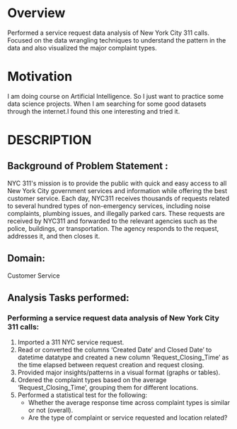 # Overview

Performed a service request data analysis of New York City 311 calls. Focused on the data wrangling techniques to understand the pattern in the data and also visualized the major complaint types.


# Motivation

I am doing course on Artificial Intelligence. So I just want to practice some data science projects. When I am searching for some good datasets through the internet.I found this one interesting and tried it.


# DESCRIPTION

## Background of Problem Statement :

NYC 311's mission is to provide the public with quick and easy access to all New York City government services and information while offering the best customer service. Each day, NYC311 receives thousands of requests related to several hundred types of non-emergency services, including noise complaints, plumbing issues, and illegally parked cars. These requests are received by NYC311 and forwarded to the relevant agencies such as the police, buildings, or transportation. The agency responds to the request, addresses it, and then closes it.


## Domain: 

Customer Service


## Analysis Tasks performed:

### Performing a service request data analysis of New York City 311 calls:

1. Imported a 311 NYC service request.
2. Read or converted the columns ‘Created Date’ and Closed Date’ to datetime datatype and created a new column ‘Request_Closing_Time’ as the time elapsed between request     creation and request closing.
3. Provided major insights/patterns in a visual format (graphs or tables).
4. Ordered the complaint types based on the average ‘Request_Closing_Time’, grouping them for different locations.
5. Performed a statistical test for the following:
    * Whether the average response time across complaint types is similar or not (overall).
    * Are the type of complaint or service requested and location related?
